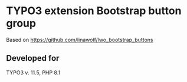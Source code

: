 TYPO3 extension Bootstrap button group
==============================================================

Based on https://github.com/linawolf/lwo_bootstrap_buttons

## Developed for

TYPO3 v. 11.5, PHP 8.1
